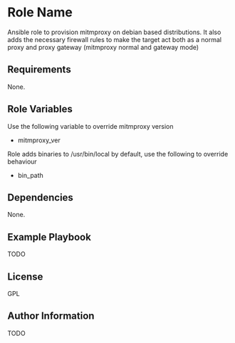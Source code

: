 Role Name
=========

Ansible role to provision mitmproxy on debian based distributions. It also adds the necessary firewall rules to make the target act both as a normal proxy and proxy gateway (mitmproxy normal and gateway mode)

Requirements
------------

None.

Role Variables
--------------

Use the following variable to override mitmproxy version 
- mitmproxy_ver

Role adds binaries to /usr/bin/local by default, use the following to override behaviour
- bin_path

Dependencies
------------

None.

Example Playbook
----------------

TODO

License
-------

GPL

Author Information
------------------

TODO

